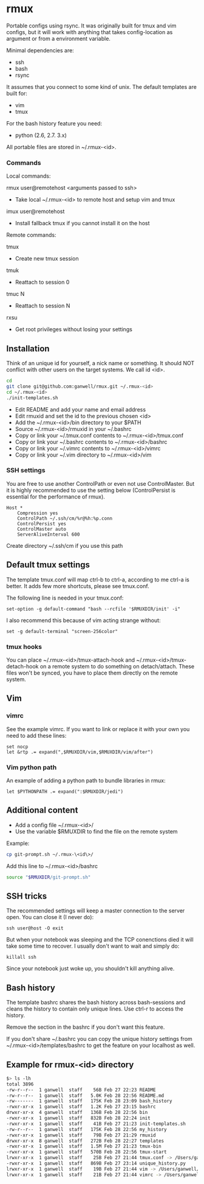 # rmux #

Portable configs using rsync. It was originally built for tmux and vim configs, but it will work with anything that
takes config-location as argument or from a environment variable.

Minimal dependencies are:

* ssh
* bash
* rsync

It assumes that you connect to some kind of unix. The default templates are built for:

* vim
* tmux

For the bash history feature you need:

* python (2.6, 2.7. 3.x)

All portable files are stored in ~/.rmux-\<id\>.

### Commands ###

Local commands:

rmux user@remotehost \<arguments passed to ssh\>
* Take local ~/.rmux-\<id\> to remote host and setup vim and tmux

imux user@remotehost
* Install fallback tmux if you cannot install it on the host

Remote commands:

tmux
* Create new tmux session

tmuk
* Reattach to session 0

tmuc N
* Reattach to session N

rxsu
* Get root privileges without losing your settings

## Installation ##

Think of an unique id for yourself, a nick name or something. It should
NOT conflict with other users on the target systems. We call id \<id\>.


````bash
cd
git clone git@github.com:ganwell/rmux.git ~/.rmux-<id>
cd ~/.rmux-<id>
./init-templates.sh
````

* Edit README and add your name and email address
* Edit rmuxid and set the id to the previous chosen \<id\>
* Add the ~/.rmux-\<id\>/bin directory to your $PATH
* Source ~/.rmux-\<id\>/rmuxid in your ~/.bashrc
* Copy or link your ~/.tmux.conf contents to ~/.rmux-\<id\>/tmux.conf
* Copy or link your ~/.bashrc contents to ~/.rmux-\<id\>/bashrc
* Copy or link your ~/.vimrc contents to ~/.rmux-\<id\>/vimrc
* Copy or link your ~/.vim directory to ~/.rmux-\<id\>/vim

### SSH settings ###

You are free to use another ControlPath or even not use ControlMaster. But it is
highly recommended to use the setting below (ControlPersist is essential for the 
performance of rmux).

````
Host *
	Compression yes
	ControlPath ~/.ssh/cm/%r@%h:%p.conn
	ControlPersist yes
	ControlMaster auto
	ServerAliveInterval 600
````

Create directory ~/.ssh/cm if you use this path

## Default tmux settings ##

The template tmux.conf will map ctrl-b to ctrl-a, according to me ctrl-a is
better. It adds few more shortcuts, please see tmux.conf.

The following line is needed in your tmux.conf:

````
set-option -g default-command "bash --rcfile '$RMUXDIR/init' -i"
````

I also recommend this because of vim acting strange without:

````
set -g default-terminal "screen-256color"
````

### tmux hooks ###

You can place ~/.rmux-\<id\>/tmux-attach-hook and
~/.rmux-\<id\>/tmux-detach-hook on a remote system to do something on
detach/attach. These files won't be synced, you have to place them directly on
the remote system.

## Vim ##

### vimrc ###

See the example vimrc. If you want to link or replace it with your own you need
to add these lines:

````vimrc
set nocp
let &rtp .= expand(",$RMUXDIR/vim,$RMUXDIR/vim/after")
````

### Vim python path ###

An example of adding a python path to bundle libraries in rmux:

````vimrc
let $PYTHONPATH .= expand(":$RMUXDIR/jedi")
````

## Additional content ##

* Add a config file ~/.rmux-\<id\>/
* Use the variable $RMUXDIR to find the file on the remote system

Example:

````bash
cp git-prompt.sh ~/.rmux-\<id\>/
````

Add this line to ~/.rmux-\<id\>/bashrc

````bash
source "$RMUXDIR/git-prompt.sh"
````

## SSH tricks ##

The recommended settings will keep a master connection to the server open. You can close it
(I never do):

````
ssh user@host -O exit
````

But when your notebook was sleeping and the TCP conenctions died it will take some time to recover.
I usually don't want to wait and simply do:

````
killall ssh
````

Since your notebook just woke up, you shouldn't kill anything alive.

## Bash history ##

The template bashrc shares the bash history across bash-sessions and cleans the
history to contain only unique lines. Use ctrl-r to access the history.

Remove the section in the bashrc if you don't want this feature.

If you don't share ~/.bashrc you can copy the unique history settings from 
~/.rmux-\<id\>/templates/bashrc to get the feature on your localhost as well.

## Example for rmux-\<id\> directory ##

````bash
$> ls -lh
total 3896
-rw-r--r--  1 ganwell  staff    56B Feb 27 22:23 README
-rw-r--r--  1 ganwell  staff   5.0K Feb 28 22:56 README.md
-rw-------  1 ganwell  staff   175K Feb 28 23:09 bash_history
-rwxr-xr-x  1 ganwell  staff   1.2K Feb 27 23:15 bashrc
drwxr-xr-x  4 ganwell  staff   136B Feb 28 22:56 bin
-rwxr-xr-x  1 ganwell  staff   832B Feb 28 22:24 init
-rwxr-xr-x  1 ganwell  staff    41B Feb 27 21:23 init-templates.sh
-rw-r--r--  1 ganwell  staff   175K Feb 28 22:56 my_history
-rwxr-xr-x  1 ganwell  staff    79B Feb 27 21:29 rmuxid
drwxr-xr-x  8 ganwell  staff   272B Feb 28 22:27 templates
-rwxr-xr-x  1 ganwell  staff   1.5M Feb 27 21:23 tmux-bin
-rwxr-xr-x  1 ganwell  staff   570B Feb 28 22:56 tmux-start
lrwxr-xr-x  1 ganwell  staff    25B Feb 27 21:44 tmux.conf -> /Users/ganwell/.tmux.conf
-rwxr-xr-x  1 ganwell  staff   869B Feb 27 23:14 unique_history.py
lrwxr-xr-x  1 ganwell  staff    19B Feb 27 21:44 vim -> /Users/ganwell/.vim
lrwxr-xr-x  1 ganwell  staff    21B Feb 27 21:44 vimrc -> /Users/ganwell/.vimrc
````
